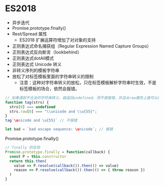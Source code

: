 # ES2018

- 异步迭代
- Promise.prototype.finally()
- Rest/Spread 属性
  - ES2018 扩展运算符增加了对对象的支持
- 正则表达式命名捕获组（Regular Expression Named Capture Groups）
- 正则表达式反向断言（lookbehind）
- 正则表达式dotAll模式
- 正则表达式 Unicode 转义
- 非转义序列的模板字符串
- 放松了对标签模板里面的字符串转义的限制
  - 注意：这种对字符串转义的放松，只在标签模板解析字符串时生效，不是标签模板的场合，依然会报错。


```js
// 如果遇到不合法的字符串转义，就返回undefined，而不是报错，并且从raw属性上面可以得到原始字符串。
function tag(strs) {
  strs[0] === undefined
  strs.raw[0] === "\\unicode and \\u{55}";
}
tag`\unicode and \u{55}` // 不报错

let bad = `bad escape sequence: \unicode`; // 报错
```

Promise.prototype.finally()

```js
// finally 的实现
Promise.prototype.finally = function(callback) {
  const P = this.constructor
  return this.then(
    value => P.resolve(callback()).then(() => value)
    reason => P.resolve(callback()).then(() => { throw reason })
  )
}
```
